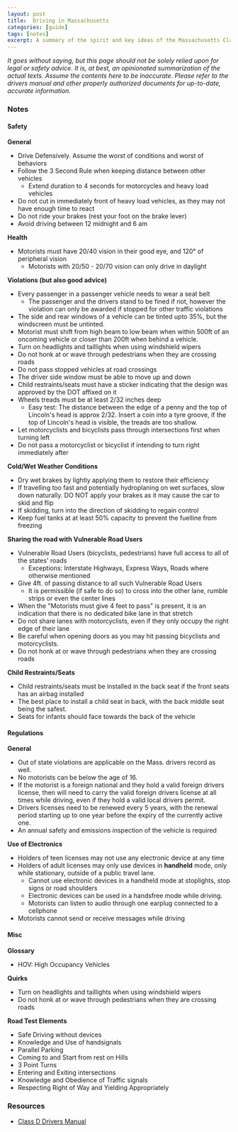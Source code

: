 ```yaml
---
layout: post
title:  Driving in Massachusetts
categories: [guide]
tags: [notes]
excerpt: A summary of the spirit and key ideas of the Massachusetts Class D (passenger vehicles) Drivers Manual
---
```


*It goes without saying, but this page should not be solely relied upon for legal or safety advice. It is, at best, an opinionated summarization of the actual texts. Assume the contents here to be inaccurate. Please refer to the drivers manual and other properly authorized documents for up-to-date, accurate information.*

### Notes
#### Safety
**General**
- Drive Defensively. Assume the worst of conditions and worst of behaviors
- Follow the 3 Second Rule when keeping distance between other vehicles
    - Extend duration to 4 seconds for motorcycles and heavy load vehicles
- Do not cut in immediately front of heavy load vehicles, as they may not have enough time to react
- Do not ride your brakes (rest your foot on the brake lever)
- Avoid driving between 12 midnight and 6 am

**Health**
- Motorists must have 20/40 vision in their good eye, and 120° of peripheral vision
    - Motorists with 20/50 - 20/70 vision can only drive in daylight

**Violations (but also good advice)**
- Every passenger in a passenger vehicle needs to wear a seat belt
    - The passenger and the drivers stand to be fined if not, however the violation can only be awarded if stopped for other traffic violations
- The side and rear windows of a vehicle can be tinted upto 35%, but the windscreen must be untinted.
- Motorist must shift from high beam to low beam when within 500ft of an oncoming vehicle or closer than 200ft when behind a vehicle.
- Turn on headlights and taillights when using windshield wipers
- Do not honk at or wave through pedestrians when they are crossing roads
- Do not pass stopped vehicles at road crossings
- The driver side window must be able to move up and down
- Child restraints/seats must have a sticker indicating that the design was approved by the DOT affixed on it
- Wheels treads must be at least 2/32 inches deep
    - Easy test: The distance between the edge of a penny and the top of Lincoln's head is approx 2/32. Insert a coin into a tyre groove, if the top of Lincoln's head is visible, the treads are too shallow.
- Let motorcyclists and bicyclists pass through intersections first when turning left
- Do not pass a motorcyclist or bicyclist if intending to turn right immediately after

**Cold/Wet Weather Conditions**
- Dry wet brakes by lightly applying them to restore their efficiency
- If travelling too fast and potentially hydroplaning on wet surfaces, slow down naturally. DO NOT apply your brakes as it may cause the car to skid and flip
- If skidding, turn into the direction of skidding to regain control
- Keep fuel tanks at at least 50% capacity to prevent the fuelline from freezing

**Sharing the road with Vulnerable Road Users**
- Vulnerable Road Users (bicyclists, pedestrians) have full access to all of the states' roads
    - Exceptions: Interstate Highways, Express Ways, Roads where otherwise mentioned
- Give 4ft. of passing distance to all such Vulnerable Road Users
    - It is permissible (if safe to do so) to cross into the other lane, rumble strips or even the center lines
- When the "Motorists must give 4 feet to pass" is present, it is an indication that there is no dedicated bike lane in that stretch
- Do not share lanes with motorcyclists, even if they only occupy the right edge of their lane
- Be careful when opening doors as you may hit passing bicyclists and motorcyclists.
- Do not honk at or wave through pedestrians when they are crossing roads

**Child Restraints/Seats**
- Child restraints/seats must be installed in the back seat if the front seats has an airbag installed
- The best place to install a child seat in back, with the back middle seat being the safest.
- Seats for infants should face towards the back of the vehicle

#### Regulations
**General**
- Out of state violations are applicable on the Mass. drivers record as well.
- No motorists can be below the age of 16.
- If the motorist is a foreign national and they hold a valid foreign drivers license, then will need to carry the valid foreign drivers license at all times while driving, even if they hold a valid local drivers permit. 
- Drivers licenses need to be renewed every 5 years, with the renewal period starting up to one year before the expiry of the currently active one.
- An annual safety and emissions inspection of the vehicle is required

**Use of Electronics**
- Holders of teen licenses may not use any electronic device at any time
- Holders of adult licenses may only use devices in **handheld** mode, only while stationary, outside of a public travel lane.
    - Cannot use electronic devices in a handheld mode at stoplights, stop signs or road shoulders
    - Electronic devices can be used in a handsfree mode while driving.
    - Motorists can listen to audio through one earplug connected to a cellphone
- Motorists cannot send or receive messages while driving

#### Misc
**Glossary**
- HOV: High Occupancy Vehicles

**Quirks**
- Turn on headlights and taillights when using windshield wipers
- Do not honk at or wave through pedestrians when they are crossing roads

**Road Test Elements**
- Safe Driving without devices
- Knowledge and Use of handsignals
- Parallel Parking
- Coming to and Start from rest on Hills
- 3 Point Turns
- Entering and Exiting intersections
- Knowledge and Obedience of Traffic signals
- Respecting Right of Way and Yielding Appropriately

### Resources
- [Class D Drivers Manual](https://www.mass.gov/doc/english-drivers-manual/download)
